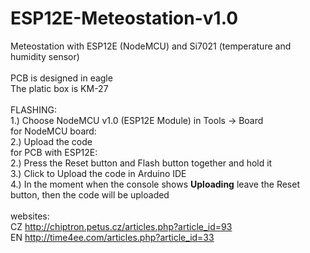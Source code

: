 # ESP12E-Meteostation-v1.0<br>
Meteostation with ESP12E (NodeMCU) and Si7021 (temperature and humidity sensor)<br>
<br>
PCB is designed in eagle<br>
The platic box is KM-27<br>
<br>
FLASHING: <br>
 1.) Choose NodeMCU v1.0 (ESP12E Module) in Tools -> Board<br>
for NodeMCU board:<br>
 2.) Upload the code<br>
for PCB with ESP12E:<br>
 2.) Press the Reset button and Flash button together and hold it<br>
 3.) Click to Upload the code in Arduino IDE<br>
 4.) In the moment when the console shows <strong>Uploading</strong> leave the Reset button, then the code will be uploaded<br>
<br>
websites: <br>
CZ http://chiptron.petus.cz/articles.php?article_id=93 <br>
EN http://time4ee.com/articles.php?article_id=33 <br>
